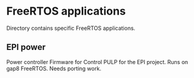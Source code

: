 # FreeRTOS applications
Directory contains specific FreeRTOS applications.

## EPI power
Power controller Firmware for Control PULP for the EPI project. Runs on gap8 FreeRTOS. Needs porting work.
